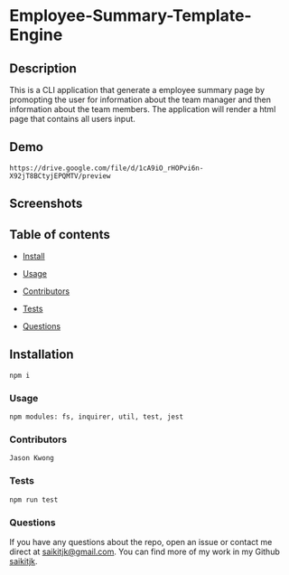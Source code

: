 # Employee-Summary-Template-Engine


## Description

This is a CLI application that generate a employee summary page by promopting the user for information about the team manager and then information about the team members. The application will render a html page that contains all users input.

## Demo

    https://drive.google.com/file/d/1cA9iO_rHOPvi6n-X92jT8BCtyjEPQMTV/preview

## Screenshots




## Table of contents
* [Install](#installation)

* [Usage](#Usage)

* [Contributors](#contributors)

* [Tests](#tests)

* [Questions](#Questions?)


## __Installation__
    npm i

### __Usage__
    npm modules: fs, inquirer, util, test, jest


### __Contributors__
    Jason Kwong

### __Tests__
    npm run test

### __Questions__

If you have any questions about the repo, open an issue or contact me direct at saikitjk@gmail.com.
You can find more of my work in my Github [saikitjk](https://github.com/saikitjk/).
